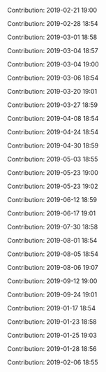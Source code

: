 Contribution: 2019-02-21 19:00

Contribution: 2019-02-28 18:54

Contribution: 2019-03-01 18:58

Contribution: 2019-03-04 18:57

Contribution: 2019-03-04 19:00

Contribution: 2019-03-06 18:54

Contribution: 2019-03-20 19:01

Contribution: 2019-03-27 18:59

Contribution: 2019-04-08 18:54

Contribution: 2019-04-24 18:54

Contribution: 2019-04-30 18:59

Contribution: 2019-05-03 18:55

Contribution: 2019-05-23 19:00

Contribution: 2019-05-23 19:02

Contribution: 2019-06-12 18:59

Contribution: 2019-06-17 19:01

Contribution: 2019-07-30 18:58

Contribution: 2019-08-01 18:54

Contribution: 2019-08-05 18:54

Contribution: 2019-08-06 19:07

Contribution: 2019-09-12 19:00

Contribution: 2019-09-24 19:01

Contribution: 2019-01-17 18:54

Contribution: 2019-01-23 18:58

Contribution: 2019-01-25 19:03

Contribution: 2019-01-28 18:56

Contribution: 2019-02-06 18:55

